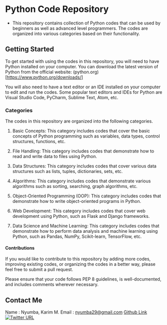 # Python Code Repository
* This repository contains collection of Python codes that can be used by beginners as well as advanced level programmers. The codes are organized into various categories based on their functionality.

## Getting Started
To get started with using the codes in this repository, you will need to have Python installed on your computer. You can download the latest version of Python from the official website: (python.org)[https://www.python.org/downloads/]

You will also need to have a text editor or an IDE installed on your computer to edit and run the codes. Some popular text editors and IDEs for Python are Visual Studio Code, PyCharm, Sublime Text, Atom, etc.

### Categories
The codes in this repository are organized into the following categories.

1. Basic Concepts: This category includes codes that cover the basic concepts of Python programming such as variables, data types, control structures, functions, etc.

2. File Handling: This category includes codes that demonstrate how to read and write data to files using Python.

3. Data Structures: This category includes codes that cover various data structures such as lists, tuples, dictionaries, sets, etc.

4. Algorithms: This category includes codes that demonstrate various algorithms such as sorting, searching, graph algorithms, etc.

5. Object-Oriented Programming (OOP): This category includes codes that demonstrate how to write object-oriented programs in Python.

6. Web Development: This category includes codes that cover web development using Python, such as Flask and Django frameworks.

7. Data Science and Machine Learning: This category includes codes that demonstrate how to perform data analysis and machine learning using Python, such as Pandas, NumPy, Scikit-learn, TensorFlow, etc.

#### Contributions
If you would like to contribute to this repository by adding more codes, improving existing codes, or organizing the codes in a better way, please feel free to submit a pull request.

Please ensure that your code follows PEP 8 guidelines, is well-documented, and includes comments wherever necessary.

## Contact Me
Name    : Nyumba, Karim M.
Email   : <nyumba29@gmail.com>
[Github Link](https://github.com/Kareem643)
[![Twitter URL](https://img.shields.io/twitter/url/https/twitter.com/keemz643.svg?style=social&label=Follow%20%40keemz643)](https://twitter.com/keemz643) 
